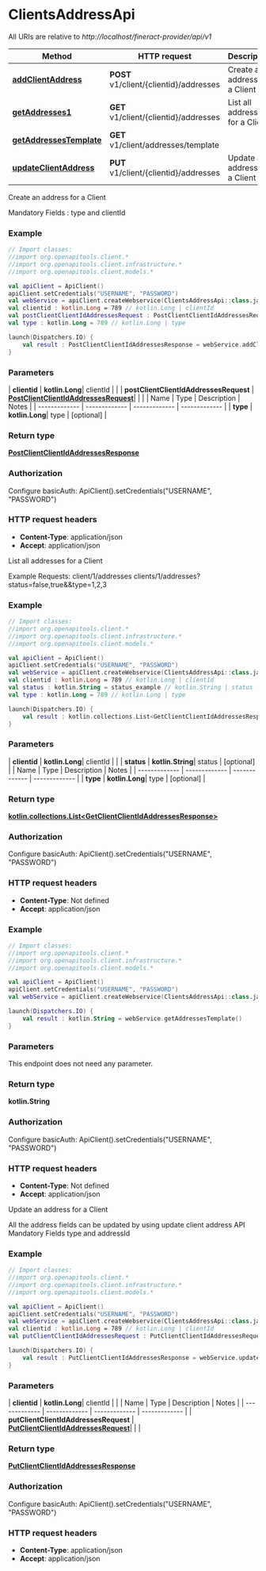 # ClientsAddressApi

All URIs are relative to *http://localhost/fineract-provider/api/v1*

| Method | HTTP request | Description |
| ------------- | ------------- | ------------- |
| [**addClientAddress**](ClientsAddressApi.md#addClientAddress) | **POST** v1/client/{clientid}/addresses | Create an address for a Client |
| [**getAddresses1**](ClientsAddressApi.md#getAddresses1) | **GET** v1/client/{clientid}/addresses | List all addresses for a Client |
| [**getAddressesTemplate**](ClientsAddressApi.md#getAddressesTemplate) | **GET** v1/client/addresses/template |  |
| [**updateClientAddress**](ClientsAddressApi.md#updateClientAddress) | **PUT** v1/client/{clientid}/addresses | Update an address for a Client |



Create an address for a Client

Mandatory Fields :  type and clientId

### Example
```kotlin
// Import classes:
//import org.openapitools.client.*
//import org.openapitools.client.infrastructure.*
//import org.openapitools.client.models.*

val apiClient = ApiClient()
apiClient.setCredentials("USERNAME", "PASSWORD")
val webService = apiClient.createWebservice(ClientsAddressApi::class.java)
val clientid : kotlin.Long = 789 // kotlin.Long | clientId
val postClientClientIdAddressesRequest : PostClientClientIdAddressesRequest =  // PostClientClientIdAddressesRequest | 
val type : kotlin.Long = 789 // kotlin.Long | type

launch(Dispatchers.IO) {
    val result : PostClientClientIdAddressesResponse = webService.addClientAddress(clientid, postClientClientIdAddressesRequest, type)
}
```

### Parameters
| **clientid** | **kotlin.Long**| clientId | |
| **postClientClientIdAddressesRequest** | [**PostClientClientIdAddressesRequest**](PostClientClientIdAddressesRequest.md)|  | |
| Name | Type | Description  | Notes |
| ------------- | ------------- | ------------- | ------------- |
| **type** | **kotlin.Long**| type | [optional] |

### Return type

[**PostClientClientIdAddressesResponse**](PostClientClientIdAddressesResponse.md)

### Authorization


Configure basicAuth:
    ApiClient().setCredentials("USERNAME", "PASSWORD")

### HTTP request headers

 - **Content-Type**: application/json
 - **Accept**: application/json


List all addresses for a Client

Example Requests:  client/1/addresses   clients/1/addresses?status&#x3D;false,true&amp;&amp;type&#x3D;1,2,3

### Example
```kotlin
// Import classes:
//import org.openapitools.client.*
//import org.openapitools.client.infrastructure.*
//import org.openapitools.client.models.*

val apiClient = ApiClient()
apiClient.setCredentials("USERNAME", "PASSWORD")
val webService = apiClient.createWebservice(ClientsAddressApi::class.java)
val clientid : kotlin.Long = 789 // kotlin.Long | clientId
val status : kotlin.String = status_example // kotlin.String | status
val type : kotlin.Long = 789 // kotlin.Long | type

launch(Dispatchers.IO) {
    val result : kotlin.collections.List<GetClientClientIdAddressesResponse> = webService.getAddresses1(clientid, status, type)
}
```

### Parameters
| **clientid** | **kotlin.Long**| clientId | |
| **status** | **kotlin.String**| status | [optional] |
| Name | Type | Description  | Notes |
| ------------- | ------------- | ------------- | ------------- |
| **type** | **kotlin.Long**| type | [optional] |

### Return type

[**kotlin.collections.List&lt;GetClientClientIdAddressesResponse&gt;**](GetClientClientIdAddressesResponse.md)

### Authorization


Configure basicAuth:
    ApiClient().setCredentials("USERNAME", "PASSWORD")

### HTTP request headers

 - **Content-Type**: Not defined
 - **Accept**: application/json




### Example
```kotlin
// Import classes:
//import org.openapitools.client.*
//import org.openapitools.client.infrastructure.*
//import org.openapitools.client.models.*

val apiClient = ApiClient()
apiClient.setCredentials("USERNAME", "PASSWORD")
val webService = apiClient.createWebservice(ClientsAddressApi::class.java)

launch(Dispatchers.IO) {
    val result : kotlin.String = webService.getAddressesTemplate()
}
```

### Parameters
This endpoint does not need any parameter.

### Return type

**kotlin.String**

### Authorization


Configure basicAuth:
    ApiClient().setCredentials("USERNAME", "PASSWORD")

### HTTP request headers

 - **Content-Type**: Not defined
 - **Accept**: application/json


Update an address for a Client

All the address fields can be updated by using update client address API  Mandatory Fields type and addressId

### Example
```kotlin
// Import classes:
//import org.openapitools.client.*
//import org.openapitools.client.infrastructure.*
//import org.openapitools.client.models.*

val apiClient = ApiClient()
apiClient.setCredentials("USERNAME", "PASSWORD")
val webService = apiClient.createWebservice(ClientsAddressApi::class.java)
val clientid : kotlin.Long = 789 // kotlin.Long | clientId
val putClientClientIdAddressesRequest : PutClientClientIdAddressesRequest =  // PutClientClientIdAddressesRequest | 

launch(Dispatchers.IO) {
    val result : PutClientClientIdAddressesResponse = webService.updateClientAddress(clientid, putClientClientIdAddressesRequest)
}
```

### Parameters
| **clientid** | **kotlin.Long**| clientId | |
| Name | Type | Description  | Notes |
| ------------- | ------------- | ------------- | ------------- |
| **putClientClientIdAddressesRequest** | [**PutClientClientIdAddressesRequest**](PutClientClientIdAddressesRequest.md)|  | |

### Return type

[**PutClientClientIdAddressesResponse**](PutClientClientIdAddressesResponse.md)

### Authorization


Configure basicAuth:
    ApiClient().setCredentials("USERNAME", "PASSWORD")

### HTTP request headers

 - **Content-Type**: application/json
 - **Accept**: application/json

